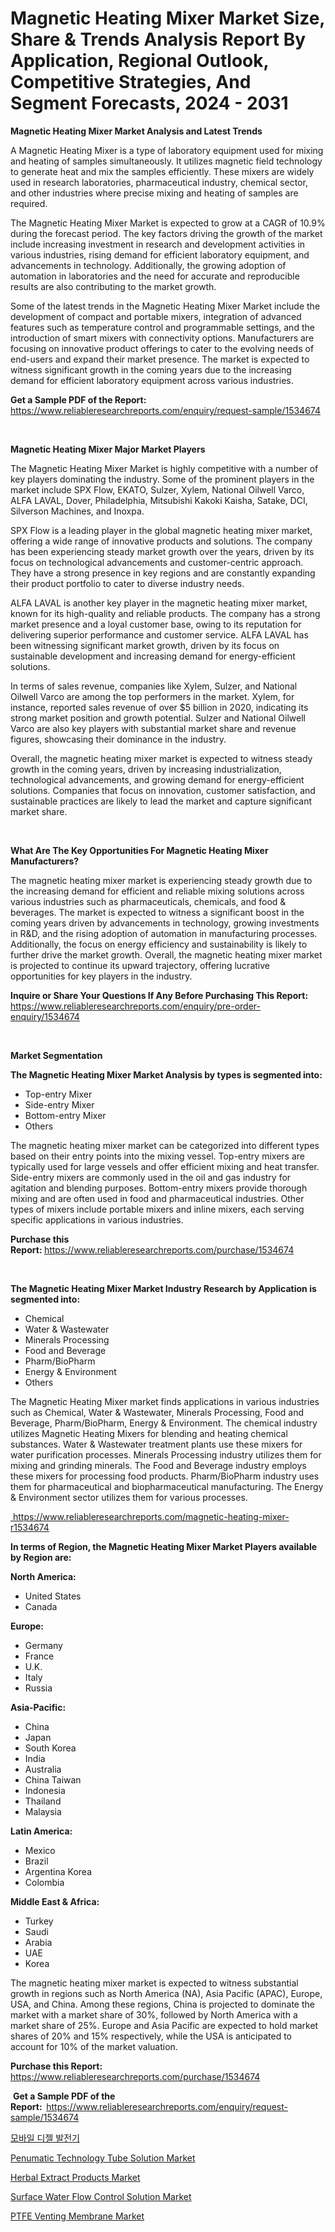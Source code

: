 <p><h1>Magnetic Heating Mixer Market Size, Share & Trends Analysis Report By Application, Regional Outlook, Competitive Strategies, And Segment Forecasts, 2024 - 2031</h1></p><p><strong>Magnetic Heating Mixer Market Analysis and Latest Trends</strong></p>
<p><p>A Magnetic Heating Mixer is a type of laboratory equipment used for mixing and heating of samples simultaneously. It utilizes magnetic field technology to generate heat and mix the samples efficiently. These mixers are widely used in research laboratories, pharmaceutical industry, chemical sector, and other industries where precise mixing and heating of samples are required.</p><p>The Magnetic Heating Mixer Market is expected to grow at a CAGR of 10.9% during the forecast period. The key factors driving the growth of the market include increasing investment in research and development activities in various industries, rising demand for efficient laboratory equipment, and advancements in technology. Additionally, the growing adoption of automation in laboratories and the need for accurate and reproducible results are also contributing to the market growth.</p><p>Some of the latest trends in the Magnetic Heating Mixer Market include the development of compact and portable mixers, integration of advanced features such as temperature control and programmable settings, and the introduction of smart mixers with connectivity options. Manufacturers are focusing on innovative product offerings to cater to the evolving needs of end-users and expand their market presence. The market is expected to witness significant growth in the coming years due to the increasing demand for efficient laboratory equipment across various industries.</p></p>
<p><strong>Get a Sample PDF of the Report:&nbsp;</strong> <a href="https://www.reliableresearchreports.com/enquiry/request-sample/1534674">https://www.reliableresearchreports.com/enquiry/request-sample/1534674</a></p>
<p>&nbsp;</p>
<p><strong>Magnetic Heating Mixer Major Market Players</strong></p>
<p><p>The Magnetic Heating Mixer Market is highly competitive with a number of key players dominating the industry. Some of the prominent players in the market include SPX Flow, EKATO, Sulzer, Xylem, National Oilwell Varco, ALFA LAVAL, Dover, Philadelphia, Mitsubishi Kakoki Kaisha, Satake, DCI, Silverson Machines, and Inoxpa.</p><p>SPX Flow is a leading player in the global magnetic heating mixer market, offering a wide range of innovative products and solutions. The company has been experiencing steady market growth over the years, driven by its focus on technological advancements and customer-centric approach. They have a strong presence in key regions and are constantly expanding their product portfolio to cater to diverse industry needs.</p><p>ALFA LAVAL is another key player in the magnetic heating mixer market, known for its high-quality and reliable products. The company has a strong market presence and a loyal customer base, owing to its reputation for delivering superior performance and customer service. ALFA LAVAL has been witnessing significant market growth, driven by its focus on sustainable development and increasing demand for energy-efficient solutions.</p><p>In terms of sales revenue, companies like Xylem, Sulzer, and National Oilwell Varco are among the top performers in the market. Xylem, for instance, reported sales revenue of over $5 billion in 2020, indicating its strong market position and growth potential. Sulzer and National Oilwell Varco are also key players with substantial market share and revenue figures, showcasing their dominance in the industry.</p><p>Overall, the magnetic heating mixer market is expected to witness steady growth in the coming years, driven by increasing industrialization, technological advancements, and growing demand for energy-efficient solutions. Companies that focus on innovation, customer satisfaction, and sustainable practices are likely to lead the market and capture significant market share.</p></p>
<p>&nbsp;</p>
<p><strong>What Are The Key Opportunities For Magnetic Heating Mixer Manufacturers?</strong></p>
<p><p>The magnetic heating mixer market is experiencing steady growth due to the increasing demand for efficient and reliable mixing solutions across various industries such as pharmaceuticals, chemicals, and food & beverages. The market is expected to witness a significant boost in the coming years driven by advancements in technology, growing investments in R&D, and the rising adoption of automation in manufacturing processes. Additionally, the focus on energy efficiency and sustainability is likely to further drive the market growth. Overall, the magnetic heating mixer market is projected to continue its upward trajectory, offering lucrative opportunities for key players in the industry.</p></p>
<p><strong>Inquire or Share Your Questions If Any Before Purchasing This Report:</strong> <a href="https://www.reliableresearchreports.com/enquiry/pre-order-enquiry/1534674">https://www.reliableresearchreports.com/enquiry/pre-order-enquiry/1534674</a></p>
<p>&nbsp;</p>
<p><strong>Market Segmentation</strong></p>
<p><strong>The Magnetic Heating Mixer Market Analysis by types is segmented into:</strong></p>
<p><ul><li>Top-entry Mixer</li><li>Side-entry Mixer</li><li>Bottom-entry Mixer</li><li>Others</li></ul></p>
<p><p>The magnetic heating mixer market can be categorized into different types based on their entry points into the mixing vessel. Top-entry mixers are typically used for large vessels and offer efficient mixing and heat transfer. Side-entry mixers are commonly used in the oil and gas industry for agitation and blending purposes. Bottom-entry mixers provide thorough mixing and are often used in food and pharmaceutical industries. Other types of mixers include portable mixers and inline mixers, each serving specific applications in various industries.</p></p>
<p><strong>Purchase this Report:&nbsp;</strong><a href="https://www.reliableresearchreports.com/purchase/1534674">https://www.reliableresearchreports.com/purchase/1534674</a></p>
<p>&nbsp;</p>
<p><strong>The Magnetic Heating Mixer Market Industry Research by Application is segmented into:</strong></p>
<p><ul><li>Chemical</li><li>Water & Wastewater</li><li>Minerals Processing</li><li>Food and Beverage</li><li>Pharm/BioPharm</li><li>Energy & Environment</li><li>Others</li></ul></p>
<p><p>The Magnetic Heating Mixer market finds applications in various industries such as Chemical, Water & Wastewater, Minerals Processing, Food and Beverage, Pharm/BioPharm, Energy & Environment. The chemical industry utilizes Magnetic Heating Mixers for blending and heating chemical substances. Water & Wastewater treatment plants use these mixers for water purification processes. Minerals Processing industry utilizes them for mixing and grinding minerals. The Food and Beverage industry employs these mixers for processing food products. Pharm/BioPharm industry uses them for pharmaceutical and biopharmaceutical manufacturing. The Energy & Environment sector utilizes them for various processes.</p></p>
<p><a href="https://www.reliableresearchreports.com/magnetic-heating-mixer-r1534674">&nbsp;https://www.reliableresearchreports.com/magnetic-heating-mixer-r1534674</a></p>
<p><strong>In terms of Region, the Magnetic Heating Mixer Market Players available by Region are:</strong></p>
<p>
    <p> <strong> North America: </strong>
        <ul>
            <li>United States</li>
            <li>Canada</li>
        </ul>
        </p> 
    <p> <strong> Europe: </strong>
        <ul>
            <li>Germany</li>
            <li>France</li>
            <li>U.K.</li>
            <li>Italy</li>
            <li>Russia</li>
        </ul>
        </p> 
    <p> <strong> Asia-Pacific: </strong>
        <ul>
            <li>China</li>
            <li>Japan</li>
            <li>South Korea</li>
            <li>India</li>
            <li>Australia</li>
            <li>China Taiwan</li>
            <li>Indonesia</li>
            <li>Thailand</li>
            <li>Malaysia</li>
        </ul>
        </p> 
    <p> <strong> Latin America: </strong>
        <ul>
            <li>Mexico</li>
            <li>Brazil</li>
            <li>Argentina Korea</li>
            <li>Colombia</li>
        </ul>
        </p> 
    <p> <strong> Middle East & Africa: </strong>
        <ul>
            <li>Turkey</li>
            <li>Saudi</li>
            <li>Arabia</li>
            <li>UAE</li>
            <li>Korea</li>
        </ul>
    </p>
    </p>
<p><p>The magnetic heating mixer market is expected to witness substantial growth in regions such as North America (NA), Asia Pacific (APAC), Europe, USA, and China. Among these regions, China is projected to dominate the market with a market share of 30%, followed by North America with a market share of 25%. Europe and Asia Pacific are expected to hold market shares of 20% and 15% respectively, while the USA is anticipated to account for 10% of the market valuation.</p></p>
<p><strong>Purchase this Report: </strong><a href="https://www.reliableresearchreports.com/purchase/1534674">https://www.reliableresearchreports.com/purchase/1534674</a></p>
<p>&nbsp;<strong>Get a Sample PDF of the Report:&nbsp;&nbsp;</strong><a href="https://www.reliableresearchreports.com/enquiry/request-sample/1534674">https://www.reliableresearchreports.com/enquiry/request-sample/1534674</a></p>
<p><strong></strong></p>
<p><p><a href="https://github.com/vsap75a286l/Market-Research-Report-List-1/blob/main/794075137009.md">모바일 디젤 발전기</a></p><p><a href="https://github.com/NorbertYates/Market-Research-Report-List-4/blob/main/penumatic-technology-tube-solution-market.md">Penumatic Technology Tube Solution Market</a></p><p><a href="https://issuu.com/reportprime-2/docs/herbal-extract-products-market-size-2030.pptx">Herbal Extract Products Market</a></p><p><a href="https://github.com/nancykennedykellievqfqt2/Market-Research-Report-List-2/blob/main/surface-water-flow-control-solution-market.md">Surface Water Flow Control Solution Market</a></p><p><a href="https://issuu.com/reportprime-2/docs/ptfe-venting-membrane-market-size-2030.pptx">PTFE Venting Membrane Market</a></p></p>